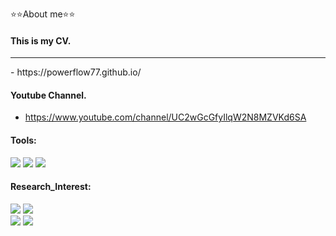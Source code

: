 ⭐⭐About me⭐⭐

#### This is my CV.
<hr class="two_1">
- https://powerflow77.github.io/  

#### Youtube Channel.  
- https://www.youtube.com/channel/UC2wGcGfyIlqW2N8MZVKd6SA

#### Tools:   
![](https://img.shields.io/badge/-Python-red)
![](https://img.shields.io/badge/-Pytorch-orange)
![](https://img.shields.io/badge/-MATLAB/SIMULINK-yellow)


#### Research_Interest:  
![](https://img.shields.io/badge/-Power_System-green)
![](https://img.shields.io/badge/-Smart_City-blue)<br>
![](https://img.shields.io/badge/-Deep_Learning-navy)
![](https://img.shields.io/badge/-Reinforcement_Learning-purple)





<!--
**powerflow77/powerflow77** is a ✨ _special_ ✨ repository because its `README.md` (this file) appears on your GitHub profile.

Here are some ideas to get you started:

- 🔭 I’m currently working on ...
- 🌱 I’m currently learning ...
- 👯 I’m looking to collaborate on ...
- 🤔 I’m looking for help with ...
- 💬 Ask me about ...
- 📫 How to reach me: ...
- 😄 Pronouns: ...
- ⚡ Fun fact: ...
-->
